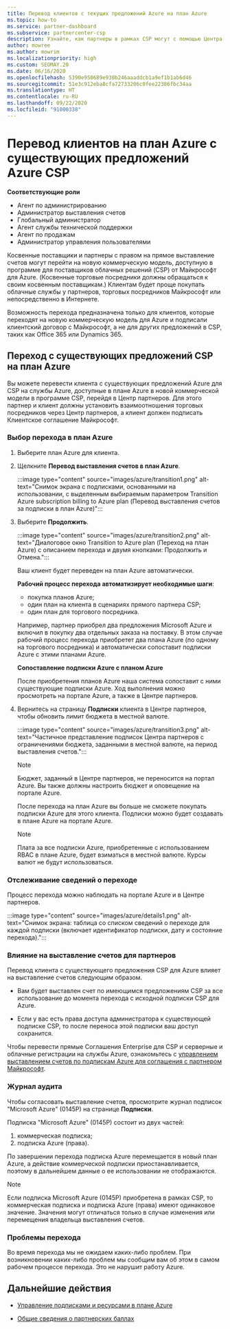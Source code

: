 ```yaml
---
title: Перевод клиентов с текущих предложений Azure на план Azure
ms.topic: how-to
ms.service: partner-dashboard
ms.subservice: partnercenter-csp
description: Узнайте, как партнеры в рамках CSP могут с помощью Центра партнеров переводить клиентов с существующих предложений Azure CSP на службы Azure в рамках плана Azure.
author: mowree
ms.author: mowrim
ms.localizationpriority: high
ms.custom: SEOMAY.20
ms.date: 06/16/2020
ms.openlocfilehash: 5390e950689e930b246aaaddcb1a9ef1b1ab6d46
ms.sourcegitcommit: 51e3c912eba8cfa72733206c0fee22386fbc34aa
ms.translationtype: HT
ms.contentlocale: ru-RU
ms.lasthandoff: 09/22/2020
ms.locfileid: "91000338"
---
```

# <a name="transition-customers-to-azure-plan-from-existing-csp-azure-offers"></a>Перевод клиентов на план Azure с существующих предложений Azure CSP

**Соответствующие роли**

- Агент по администрированию
- Администратор выставления счетов
- Глобальный администратор
- Агент службы технической поддержки
- Агент по продажам
- Администратор управления пользователями

Косвенные поставщики и партнеры с правом на прямое выставление счетов могут перейти на новую коммерческую модель, доступную в программе для поставщиков облачных решений (CSP) от Майкрософт для Azure. (Косвенные торговые посредники должны обращаться к своим косвенным поставщикам.) Клиентам будет проще покупать облачные службы у партнеров, торговых посредников Майкрософт или непосредственно в Интернете.

Возможность перехода предназначена только для клиентов, которые переходят на новую коммерческую модель для Azure и подписали клиентский договор с Майкрософт, а не для других предложений в CSP, таких как Office 365 или Dynamics 365.

## <a name="transition-existing-csp-offers-to-an-azure-plan"></a>Переход с существующих предложений CSP на план Azure

Вы можете перевести клиента с существующих предложений Azure для CSP на службы Azure, доступные в плане Azure в новой коммерческой модели в программе CSP, перейдя в Центр партнеров. Для этого партнер и клиент должны установить взаимоотношения торговых посредников через Центр партнеров, а клиент должен подписать Клиентское соглашение Майкрософт.

### <a name="select-transition-to-azure-plan"></a>Выбор перехода в план Azure

1. Выберите план Azure для клиента.

2. Щелкните **Перевод выставления счетов в план Azure**.

   :::image type="content" source="images/azure/transition1.png" alt-text="Снимок экрана с подписками, основанными на использовании, с выделенным выбираемым параметром Transition Azure subscription billing to Azure plan (Перевод выставления счетов за подписки в план Azure)":::

3. Выберите **Продолжить**.

   :::image type="content" source="images/azure/transition2.png" alt-text="Диалоговое окно Transition to Azure plan (Переход на план Azure) с описанием перехода и двумя кнопками: Продолжить и Отмена.":::

   Ваш клиент будет переведен на план Azure автоматически.

   **Рабочий процесс перехода автоматизирует необходимые шаги**:

   - покупка планов Azure;
   - один план на клиента в сценариях прямого партнера CSP;  
   - один план для торгового посредника.  

   Например, партнер приобрел два предложения Microsoft Azure и включил в покупку два отдельных заказа на поставку. В этом случае рабочий процесс перехода приобретет два плана Azure (по одному на торгового посредника) и автоматически сопоставит подписки Azure с этими планами Azure.  

   **Сопоставление подписки Azure с планом Azure**

   После приобретения планов Azure наша система сопоставит с ними существующие подписки Azure. Ход выполнения можно просмотреть на портале Azure, а также в Центре партнеров.

4. Вернитесь на страницу **Подписки** клиента в Центре партнеров, чтобы обновить лимит бюджета в местной валюте.

   :::image type="content" source="images/azure/transition3.png" alt-text="Частичное представление подписок Центра партнеров с ограничениями бюджета, заданными в местной валюте, на период выставления счетов.":::

   >[!NOTE]
   >Бюджет, заданный в Центре партнеров, не переносится на портал Azure. Вы также должны настроить бюджет и оповещение на портале Azure.

   После перехода на план Azure вы больше не сможете покупать подписки Azure для этого клиента. Подписки можно будет создавать в плане Azure на портале Azure.

   >[!NOTE]
   > Плата за все подписки Azure, приобретенные с использованием RBAC в плане Azure, будет взиматься в местной валюте. Курсы валют не будут использоваться.

### <a name="track-your-transition-details"></a>Отслеживание сведений о переходе

Процесс перехода можно наблюдать на портале Azure и в Центре партнеров.

:::image type="content" source="images/azure/details1.png" alt-text="Снимок экрана: таблица со списком сведений о переходе для каждой подписки (включает идентификатор подписки, дату и состояние перехода).":::

### <a name="billing-impact-to-partners"></a>Влияние на выставление счетов для партнеров

Перевод клиента с существующего предложения CSP для Azure влияет на выставление счетов следующим образом.

- Вам будет выставлен счет по имеющимся предложениям CSP за все использование до момента перехода с исходной подписки CSP для Azure.

- Если у вас есть права доступа администратора к существующей подписке CSP, то после переноса этой подписки ваш доступ сохранится.

Чтобы перевести прямые Соглашения Enterprise для CSP и серверные и облачные регистрации на службы Azure, ознакомьтесь с [управлением выставлением счетов по подпискам Azure для соглашения с партнером Майкрософт](/azure/billing/mpa-request-ownership).

### <a name="audit-log"></a>Журнал аудита

Чтобы согласовать выставление счетов, просмотрите журнал подписок "Microsoft Azure" (0145P) на странице **Подписки**.

Подписка "Microsoft Azure" (0145P) состоит из двух частей:

1. коммерческая подписка;
2. подписка Azure (права).

По завершении перехода подписка Azure перемещается в новый план Azure, а действие коммерческой подписки приостанавливается, поэтому в дальнейшем данные о ее использовании не отображаются.  

>[!NOTE]
>Если подписка Microsoft Azure (0145P) приобретена в рамках CSP, то коммерческая подписка и подписка Azure (права) имеют одинаковое значение. Значения могут отличаться только в случае изменения или перемещения владельца выставления счетов.

### <a name="transition-issues"></a>Проблемы перехода

Во время перехода мы не ожидаем каких-либо проблем. При возникновении каких-либо проблем мы сообщим вам об этом в самом рабочем процессе перехода. Это не нарушит работу Azure.  

## <a name="next-steps"></a>Дальнейшие действия

- [Управление подписками и ресурсами в плане Azure](azure-plan-manage.md)

- [Общие сведения о партнерских баллах](partner-earned-credit.md)